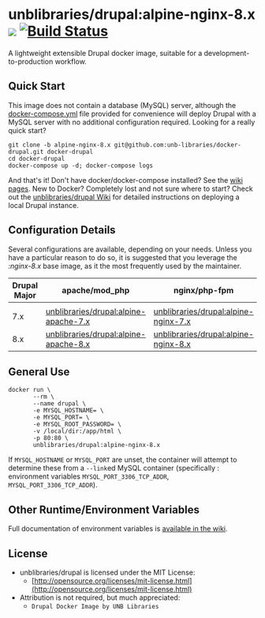 # unblibraries/drupal:alpine-nginx-8.x [![](https://badge.imagelayers.io/unblibraries/drupal:alpine-nginx-8.x.svg)](https://imagelayers.io/?images=unblibraries/drupal:alpine-nginx-8.x 'Get your own badge on imagelayers.io') [![Build Status](https://travis-ci.org/unb-libraries/docker-drupal.svg?branch=alpine-nginx-8.x)](https://travis-ci.org/unb-libraries/docker-drupal)

A lightweight extensible Drupal docker image, suitable for a development-to-production workflow.

## Quick Start
This image does not contain a database (MySQL) server, although the [docker-compose.yml](https://github.com/unb-libraries/docker-drupal/blob/alpine-nginx-8.x/docker-compose.yml) file provided for convenience will deploy Drupal with a MySQL server with no additional configuration required. Looking for a really quick start?

```
git clone -b alpine-nginx-8.x git@github.com:unb-libraries/docker-drupal.git docker-drupal
cd docker-drupal
docker-compose up -d; docker-compose logs
```

And that's it! Don't have docker/docker-compose installed? See the [wiki pages](https://github.com/unb-libraries/docker-drupal/wiki/2.-Setting-Up-Prerequisites). New to Docker? Completely lost and not sure where to start? Check out the [unblibraries/drupal Wiki](https://github.com/unb-libraries/docker-drupal/wiki) for detailed instructions on deploying a local Drupal instance.

## Configuration Details
Several configurations are available, depending on your needs. Unless you have a particular reason to do so, it is suggested that you leverage the _:nginx-8.x_ base image, as it the most frequently used by the maintainer.


| Drupal Major   | apache/mod_php| nginx/php-fpm |
| ------------- | ------------- | ------------- |
|   |    |   |
| 7.x  | [unblibraries/drupal:alpine-apache-7.x](https://github.com/unb-libraries/docker-drupal/tree/alpine-apache-7.x)  | [unblibraries/drupal:alpine-nginx-7.x](https://github.com/unb-libraries/docker-drupal/tree/alpine-nginx-7.x)  |
| 8.x  | [unblibraries/drupal:alpine-apache-8.x](https://github.com/unb-libraries/docker-drupal/tree/alpine-apache-8.x)  | [unblibraries/drupal:alpine-nginx-8.x](https://github.com/unb-libraries/docker-drupal/tree/alpine-nginx-8.x)  |


## General Use
```
docker run \
       --rm \
       --name drupal \
       -e MYSQL_HOSTNAME= \
       -e MYSQL_PORT= \
       -e MYSQL_ROOT_PASSWORD= \
       -v /local/dir:/app/html \
       -p 80:80 \
       unblibraries/drupal:alpine-nginx-8.x
```

If ```MYSQL_HOSTNAME``` or ```MYSQL_PORT``` are unset, the container will attempt to determine these from a ```--link```ed MySQL container (specifically : environment variables ```MYSQL_PORT_3306_TCP_ADDR```, ```MYSQL_PORT_3306_TCP_ADDR```).

## Other Runtime/Environment Variables
Full documentation of environment variables is [available in the wiki](https://github.com/unb-libraries/docker-drupal/wiki/C.-Environment-Variables).

## License
- unblibraries/drupal is licensed under the MIT License:
  - [http://opensource.org/licenses/mit-license.html](http://opensource.org/licenses/mit-license.html)
- Attribution is not required, but much appreciated:
  - `Drupal Docker Image by UNB Libraries`
